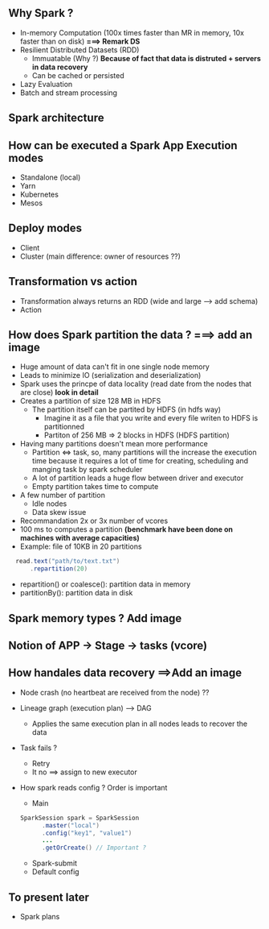 ## **Why Spark ?**
- In-memory Computation (100x times faster than MR in memory, 10x faster than on disk) **===> Remark DS**
- Resilient Distributed Datasets (RDD)
  - Immuatable (Why ?) **Because of fact that data is distruted + servers in data recovery**
  - Can be cached or persisted   
- Lazy Evaluation
- Batch and stream processing 
 
## **Spark architecture**


## How can be executed a Spark App **Execution modes**
- Standalone (local) 
- Yarn
- Kubernetes
- Mesos

## Deploy modes
- Client 
- Cluster (main difference: owner of resources ??) 
  
## Transformation vs action
- Transformation always returns an RDD (wide and large --> add schema)
- Action 

## **How does Spark partition the data ?**  **===> add an image**
  - Huge amount of data can't fit in one single node memory
  - Leads to minimize IO (serialization and deserialization)
  - Spark uses the princpe of data locality (read date from the nodes that are close) **look in detail** 
  - Creates a partition of size 128 MB in HDFS
    - The partition itself can be partited by HDFS (in hdfs way) 
      -  Imagine it as a file that you write and every file writen to HDFS is partitionned
      -  Partiton of 256 MB => 2 blocks in HDFS (HDFS partition)
  - Having many partitions doesn't mean more performance
    - Partition <=> task, so, many partitions will the increase the execution time because it
      requires a lot of time for creating, scheduling and manging task by spark scheduler
    - A lot of partition leads a huge flow between driver and executor   
    - Empty partition takes time to compute 
  - A few number of partition
    - Idle nodes
    - Data skew issue  
  - Recommandation 2x or 3x number of vcores 
  - 100 ms to computes a partition **(benchmark have been done on machines with average capacities)**
  - Example:  file of 10KB in 20 partitions 
  
  ```java
    read.text("path/to/text.txt")
        .repartition(20)
  ```
  -  repartition() or coalesce(): partition data in memory 
  -  partitionBy(): partition data in disk
  
## Spark memory types ? **Add image**

## Notion of APP -> Stage -> tasks (vcore)
   
## How handales data recovery **==>Add an image**
  - Node crash (no heartbeat are received from the node) ??
  - Lineage graph (execution plan) -->  DAG
    - Applies the same execution plan in all nodes leads to recover the data
  - Task fails ?
    - Retry 
    - It no ==> assign to new executor
  
- How spark reads config ? Order is important 
  - Main
  
  ```java
  SparkSession spark = SparkSession
        .master("local")
        .config("key1", "value1")
        ...
        .getOrCreate() // Important ? 
  ```
  - Spark-submit 
  - Default config 


## To present later
  - Spark plans
